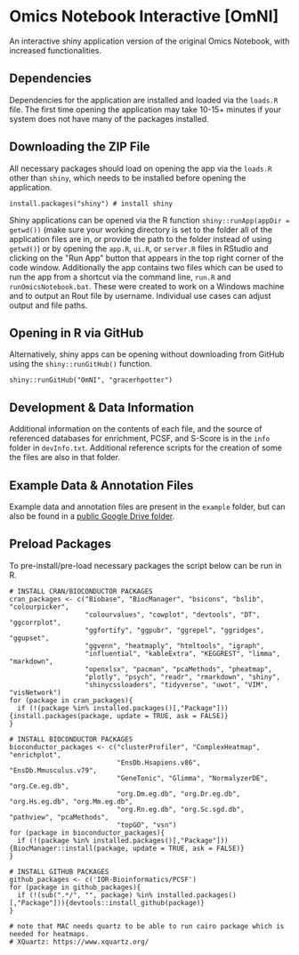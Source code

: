 # Omics Notebook Interactive [OmNI]

An interactive shiny application version of the original Omics Notebook, with increased functionalities.

## Dependencies

Dependencies for the application are installed and loaded via the `loads.R` file. The first time opening the application may take 10-15+ minutes if your system does not have many of the packages installed. 

## Downloading the ZIP File

All necessary packages should load on opening the app via the `loads.R` other than `shiny`, which needs to be installed before opening the application.

```
install.packages("shiny") # install shiny
```

Shiny applications can be opened via the R function `shiny::runApp(appDir = getwd())` (make sure your working directory is set to the folder all of the application files are in, or provide the path to the folder instead of using `getwd()`) or by opening the `app.R`, `ui.R`, or `server.R` files in RStudio and clicking on the "Run App" button that appears in the top right corner of the code window. Additionally the app contains two files which can be used to run the app from a shortcut via the command line, `run.R` and `runOmicsNotebook.bat`. These were created to work on a Windows machine and to output an Rout file by username. Individual use cases can adjust output and file paths.

## Opening in R via GitHub

Alternatively, shiny apps can be opening without downloading from GitHub using the `shiny::runGitHub()` function.

```
shiny::runGitHub("OmNI", "gracerhpotter")
```

## Development & Data Information

Additional information on the contents of each file, and the source of referenced databases for enrichment, PCSF, and S-Score is in the `info` folder in `devInfo.txt`. Additional reference scripts for the creation of some the files are also in that folder.

## Example Data & Annotation Files

Example data and annotation files are present in the `example` folder, but can also be found in a [public Google Drive folder](https://drive.google.com/drive/folders/1lyzmIhorrZy_CKuxabi1Bv1cLHIblJhk?usp=drive_link).

## Preload Packages

To pre-install/pre-load necessary packages the script below can be run in R.

```
# INSTALL CRAN/BIOCONDUCTOR PACKAGES
cran_packages <- c("Biobase", "BiocManager", "bsicons", "bslib", "colourpicker",
                   "colourvalues", "cowplot", "devtools", "DT", "ggcorrplot", 
                   "ggfortify", "ggpubr", "ggrepel", "ggridges", "ggupset", 
                   "ggvenn", "heatmaply", "htmltools", "igraph",
                   "influential", "kableExtra", "KEGGREST", "limma", "markdown", 
                   "openxlsx", "pacman", "pcaMethods", "pheatmap", 
                   "plotly", "psych", "readr", "rmarkdown", "shiny", 
                   "shinycssloaders", "tidyverse", "uwot", "VIM", "visNetwork")
for (package in cran_packages){
  if (!(package %in% installed.packages()[,"Package"])){install.packages(package, update = TRUE, ask = FALSE)}
}

# INSTALL BIOCONDUCTOR PACKAGES
bioconductor_packages <- c("clusterProfiler", "ComplexHeatmap", "enrichplot",
                           "EnsDb.Hsapiens.v86", "EnsDb.Mmusculus.v79",
                           "GeneTonic", "Glimma", "NormalyzerDE", "org.Ce.eg.db", 
                           "org.Dm.eg.db", "org.Dr.eg.db", "org.Hs.eg.db", "org.Mm.eg.db", 
                           "org.Rn.eg.db", "org.Sc.sgd.db", "pathview", "pcaMethods", 
                           "topGO", "vsn")
for (package in bioconductor_packages){
  if (!(package %in% installed.packages()[,"Package"])){BiocManager::install(package, update = TRUE, ask = FALSE)}
}

# INSTALL GITHUB PACKAGES
github_packages <- c('IOR-Bioinformatics/PCSF')
for (package in github_packages){
  if (!(sub(".*/", "", package) %in% installed.packages()[,"Package"])){devtools::install_github(package)}
}

# note that MAC needs quartz to be able to run cairo package which is needed for heatmaps. 
# XQuartz: https://www.xquartz.org/
```
